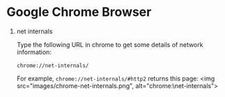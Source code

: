 Google Chrome Browser
====================

1. net internals

    Type the following URL in chrome to get some details of network information:

    ```shell
    chrome://net-internals/
    ```

    For example, `chrome://net-internals/#http2` returns this page:
    <img src="images/chrome-net-internals.png", alt="chrome:\\net-internals">
